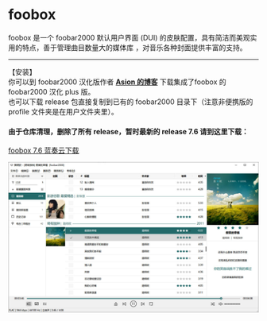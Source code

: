 # foobox

foobox 是一个 foobar2000 默认用户界面 (DUI) 的皮肤配置，具有简洁而美观实用的特点，善于管理曲目数量大的媒体库 ，对音乐各种封面提供丰富的支持。  
* * *
【安装】\
你可以到 foobar2000 汉化版作者 [**Asion 的博客**](https://www.cnblogs.com/asionwu) 下载集成了foobox 的 foobar2000 汉化 plus 版。\
也可以下载 release 包直接复制到已有的 foobar2000 目录下（注意非便携版的 profile 文件夹是在用户文件夹里）。  
#### 由于仓库清理，删除了所有 release，暂时最新的 release 7.6 请到这里下载：  
<a href="https://wwi.lanzoup.com/itrgg0qfa2ed" target="_blank">foobox 7.6 蓝奏云下载</a>

![alt text](info/screenshot.jpg "foobox - DUI foobar2000 media player")
